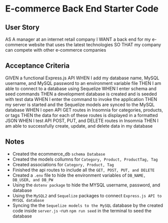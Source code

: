 # E-commerce Back End Starter Code

## User Story 
AS A manager at an internet retail company
I WANT a back end for my e-commerce website that uses the latest technologies
SO THAT my company can compete with other e-commerce companies


## Acceptance Criteria
GIVEN a functional Express.js API
WHEN I add my database name, MySQL username, and MySQL password to an environment variable file
THEN I am able to connect to a database using Sequelize
WHEN I enter schema and seed commands
THEN a development database is created and is seeded with test data
WHEN I enter the command to invoke the application
THEN my server is started and the Sequelize models are synced to the MySQL database
WHEN I open API GET routes in Insomnia for categories, products, or tags
THEN the data for each of these routes is displayed in a formatted JSON
WHEN I test API POST, PUT, and DELETE routes in Insomnia
THEN I am able to successfully create, update, and delete data in my database

## Notes
- Created the ecommerce_db `schema Database` 
- Created the models collumns for `Category, Product, ProductTag, Tag`
- Created associations for `Category, Product, Tag`
- Finished the api routes to include all the `GET, POST, PUT, and DELETE`
- Created a `.env` file to hide the environment variables of `DB_NAME, DB_USER, and DB_PW`
- Using the `dotenv package` to hide the MYSQL username, password, and database
- Using the `MySQL2` and `Sequelize` packages to connect `Express.js API to MYSQL database`
- Syncing the the `Sequelize models to the MySQL` database by the created code inside `server.js`
-run `npm run seed` in the terminal to seed the database
